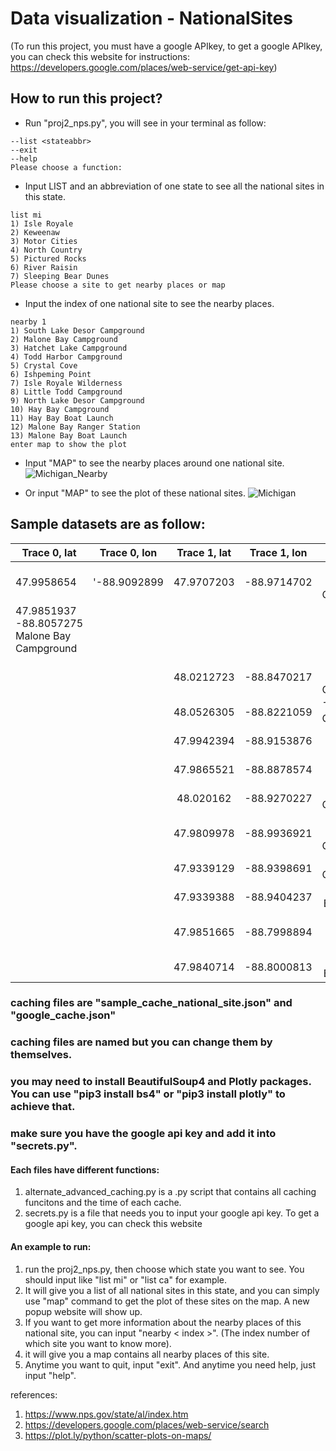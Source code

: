 # Data visualization - NationalSites
(To run this project, you must have a google APIkey, to get a google APIkey, you can check this website for instructions: https://developers.google.com/places/web-service/get-api-key)

## How to run this project?
* Run "proj2_nps.py", you will see in your terminal as follow:
```
--list <stateabbr>
--exit
--help
Please choose a function:
```
* Input LIST and an abbreviation of one state to see all the national sites in this state.
```
list mi
1) Isle Royale
2) Keweenaw
3) Motor Cities
4) North Country
5) Pictured Rocks
6) River Raisin
7) Sleeping Bear Dunes
Please choose a site to get nearby places or map
```
* Input the index of one national site to see the nearby places.
```
nearby 1
1) South Lake Desor Campground
2) Malone Bay Campground
3) Hatchet Lake Campground
4) Todd Harbor Campground
5) Crystal Cove
6) Ishpeming Point
7) Isle Royale Wilderness
8) Little Todd Campground
9) North Lake Desor Campground
10) Hay Bay Campground
11) Hay Bay Boat Launch
12) Malone Bay Ranger Station
13) Malone Bay Boat Launch
enter map to show the plot
```
* Input "MAP" to see the nearby places around one national site.
![Michigan_Nearby](https://github.com/EZIOJQ/SI508-Project2/raw/master/Sample_Michigan_nearbyplaces.png)

* Or input "MAP" to see the plot of these national sites.
![Michigan](https://github.com/EZIOJQ/SI508-Project2/raw/master/Sample_Michigan_Nationalsite.png)

## Sample datasets are as follow:

| Trace 0, lat | Trace 0, lon | Trace 1, lat | Trace 1, lon | text 
| ------------ | :----------: | :----------: | :----------: | :---------: 
| 47.9958654 | '-88.9092899 | 47.9707203 | 	-88.9714702	| South Lake Desor Campground
|47.9851937	-88.8057275	Malone Bay Campground
|	|	|48.0212723	| -88.8470217	|Hatchet Lake Campground
|	|	|48.0526305	| -88.8221059	|Todd Harbor Campground
|	|	|47.9942394	| -88.9153876	|Ishpeming Point
|	|	|47.9865521	|-88.8878574	|Isle Royale Wilderness
|	|	|48.020162	|-88.9270227	|Little Todd Campground
|	|	|47.9809978	|-88.9936921	|North Lake Desor Campground
|	|	|47.9339129	|-88.9398691	|Hay Bay Campground
|	|	|47.9339388	|-88.9404237	|Hay Bay Boat Launch
|	|	|47.9851665	|-88.7998894	|Malone Bay Ranger Station
|	|	|47.9840714	|-88.8000813	|Malone Bay Boat Launch


### caching files are "sample_cache_national_site.json" and "google_cache.json"
### caching files are named but you can change them by themselves.
### you may need to install BeautifulSoup4 and Plotly packages. You can use "pip3 install bs4" or "pip3 install plotly" to achieve that.
### make sure you have the google api key and add it into "secrets.py".

#### Each files have different functions:
1. alternate_advanced_caching.py is a .py script that contains all caching funcitons and the time of each cache. 
2. secrets.py is a file that needs you to input your google api key. To get a google api key, you can check this website   

#### An example to run:
1. run the proj2_nps.py, then choose which state you want to see. You should input like "list mi" or "list ca" for example.
2. It will give you a list of all national sites in this state, and you can simply use "map" command to get the plot of these sites on the map. A new popup website will show up.
3. If you want to get more information about the nearby places of this national site, you can input "nearby < index >". (The index number of which site you want to know more). 
4. it will give you a map contains all nearby places of this site.
5. Anytime you want to quit, input "exit". And anytime you need help, just input "help".















references:
1. https://www.nps.gov/state/al/index.htm
2. https://developers.google.com/places/web-service/search
3. https://plot.ly/python/scatter-plots-on-maps/
